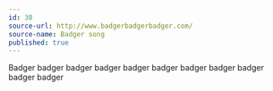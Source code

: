 ```yaml
---
id: 38
source-url: http://www.badgerbadgerbadger.com/
source-name: Badger song
published: true
---
```

 Badger badger badger badger badger badger badger badger badger badger badger
